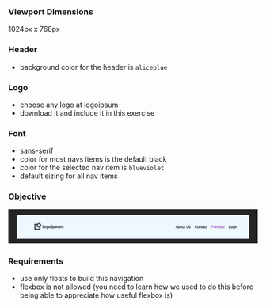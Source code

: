 ### Viewport Dimensions
1024px x 768px

### Header
* background color for the header is `aliceblue`

### Logo
* choose any logo at [logoipsum](https://logoipsum.com/)
* download it and include it in this exercise

### Font
* sans-serif
* color for most navs items is the default black
* color for the selected nav item is `blueviolet`
* default sizing for all nav items

### Objective
![objective](target/image.jpg)

### Requirements
* use only floats to build this navigation
* flexbox is not allowed (you need to learn how we used to do this before being able to appreciate how useful flexbox is)